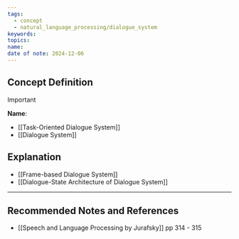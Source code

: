 ```yaml
---
tags:
  - concept
  - natural_language_processing/dialogue_system
keywords: 
topics: 
name: 
date of note: 2024-12-06
---
```


## Concept Definition

>[!important]
>**Name**: 


- [[Task-Oriented Dialogue System]]
- [[Dialogue System]]

## Explanation


- [[Frame-based Dialogue System]]
- [[Dialogue-State Architecture of Dialogue System]]


-----------
##  Recommended Notes and References



- [[Speech and Language Processing by Jurafsky]] pp 314 - 315
